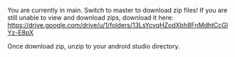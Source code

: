 You are currently in main. Switch to master to download zip files!
If you are still unable to view and download zips, download it here:
https://drive.google.com/drive/u/1/folders/13LsYcvqHZodXbh8FnMdhtCcGlYz-E8pX

Once download zip, unzip to your android studio directory.
